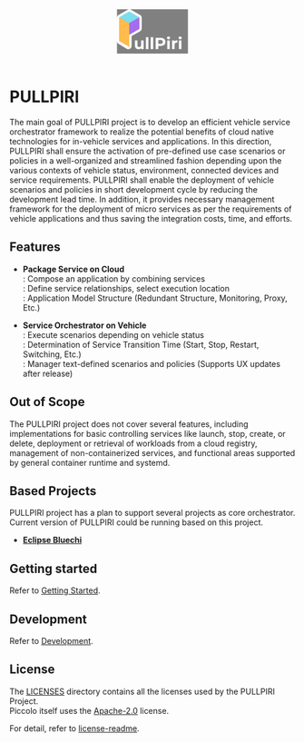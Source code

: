 <!--
SPDX-FileCopyrightText: Copyright 2024 LG Electronics Inc.

SPDX-License-Identifier: Apache-2.0
-->

<div align="center">
    <img alt="Shows Pullpiri logo" src="doc/images/Pullpiri.svg"
        width="25%"
        height="25%"
    />
</div>
<br>

# PULLPIRI

The main goal of PULLPIRI project is to develop an efficient vehicle service orchestrator framework to realize the potential benefits of cloud native technologies for in-vehicle services and applications. In this direction, PULLPIRI shall ensure the activation of pre-defined use case scenarios or policies in a well-organized and streamlined fashion depending upon the various contexts of vehicle status, environment, connected devices and service requirements. PULLPIRI shall enable the deployment of vehicle scenarios and policies in short development cycle by reducing the development lead time. In addition, it provides necessary management framework for the deployment of micro services as per the requirements of vehicle applications and thus saving the integration costs, time, and efforts.

## Features

- **Package Service on Cloud**  
: Compose an application by combining services  
: Define service relationships, select execution location  
: Application Model Structure (Redundant Structure, Monitoring, Proxy, Etc.)

- **Service Orchestrator on Vehicle**  
: Execute scenarios depending on vehicle status  
: Determination of Service Transition Time (Start, Stop, Restart, Switching, Etc.)  
: Manager text-defined scenarios and policies (Supports UX updates after release)

## Out of Scope

The PULLPIRI project does not cover several features, including implementations for basic controlling services like launch, stop, create, or delete, deployment or retrieval of workloads from a cloud registry, management of non-containerized services, and functional areas supported by general container runtime and systemd.

## Based Projects

PULLPIRI project has a plan to support several projects as core orchestrator.
Current version of PULLPIRI could be running based on this project.

- **[Eclipse Bluechi](https://github.com/eclipse-bluechi/bluechi/tree/main)**

## Getting started

Refer to [Getting Started](/doc/docs/getting-started.md).

## Development

Refer to [Development](/doc/docs/developments.md).

## License

The [LICENSES](/LICENSES) directory contains all the licenses used by the PULLPIRI Project.  
Piccolo itself uses the [Apache-2.0](/LICENSES/Apache-2.0.txt) license.

For detail, refer to [license-readme](/LICENSES/README.md).

<!-- markdownlint-disable-file MD033 -->
<!-- markdownlint-disable-file MD041 -->
